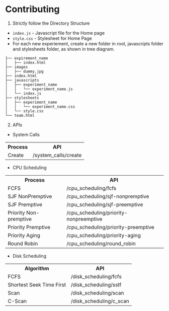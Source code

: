 # Contributing
1) Strictly follow the Directory Structure

- `index.js` - Javascript file for the Home page
- `style.css` - Stylesheet for Home Page
- For each new experiement, create a new folder in root, javascripts folder and stylesheets folder, as shown in tree diagram.
```
├── expirement_name
│   ├── index.html
├── images
│   ├── dummy.jpg
├── index.html
├── javascripts
│   ├── experiment_name
│   │   └── experiment_name.js
│   └── index.js
├── stylesheets
│   ├── experiment_name
│   │   └── experiment_name.css
│   └── style.css
└── team.html
```

2) APIs

- System Calls

<table>
    <tr>  
      <th>Process</th>
      <th>API</th>
    </tr>
    <tr>  
        <td>Create</td>
        <td>/system_calls/create</td>
    </tr>
</table>

- CPU Scheduling
<table>
    <tr>  
      <th>Process</th>
      <th>API</th>
    </tr>
  <tr>  
    <td>FCFS</td>
    <td>/cpu_scheduling/fcfs</td>
  </tr>
  <tr>  
    <td>SJF NonPremptive</td>
    <td>/cpu_scheduling/sjf-nonpremptive</td>
  </tr>
  <tr>  
    <td>SJF Premptive</td>
    <td>/cpu_scheduling/sjf-preemptive</td>
  </tr>
  <tr>  
    <td>Priority Non-premptive</td>
    <td>/cpu_scheduling/priority-nonpreemptive</td>
  </tr>
  <tr>  
    <td>Priority Premptive</td>
    <td>/cpu_scheduling/priority-preemptive</td>
  </tr>
  <tr>  
    <td>Priority Aging</td>
    <td>/cpu_scheduling/priority-aging</td>
  </tr>
  <tr>  
    <td>Round Robin</td>
    <td>/cpu_scheduling/round_robin</td>
  </tr>
</table>


- Disk Scheduling
<table>
    <tr>  
      <th>Algorithm</th>
      <th>API</th>
    </tr>
  <tr>  
    <td>FCFS</td>
    <td>/disk_scheduling/fcfs</td>
  </tr>
  <tr>  
    <td>Shortest Seek Time First</td>
    <td>/disk_scheduling/sstf</td>
  </tr>
  <tr>  
    <td>Scan</td>
    <td>/disk_scheduling/scan</td>
  </tr>
  <tr>  
    <td>C-Scan</td>
    <td>/disk_scheduling/c_scan</td>
  </tr>
</table>
